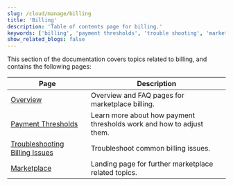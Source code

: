 ```yaml
---
slug: /cloud/manage/billing
title: 'Billing'
description: 'Table of contents page for billing.'
keywords: ['billing', 'payment thresholds', 'trouble shooting', 'marketplace']
show_related_blogs: false
---
```


This section of the documentation covers topics related to billing, and contains the following pages:

| Page                                  | Description                                                          |
|---------------------------------------|----------------------------------------------------------------------|
| [Overview](/cloud/marketplace/marketplace-billing)                       | Overview and FAQ pages for marketplace billing.                      | 
| [Payment Thresholds](/cloud/billing/payment-thresholds)             | Learn more about how payment thresholds work and how to adjust them. |
| [Troubleshooting Billing Issues](/manage/troubleshooting-billing-issues) | Troubleshoot common billing issues.                                  |
| [Marketplace](/cloud/manage/)                    | Landing page for further marketplace related topics.                 |
